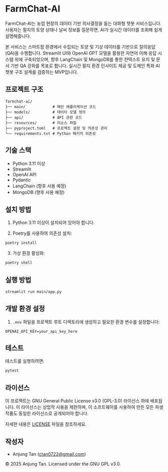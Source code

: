 # FarmChat-AI

FarmChat-AI는 농업 현장의 데이터 기반 의사결정을 돕는 대화형 챗봇 서비스입니다.
사용자는 필지의 토양 상태나 날씨 정보를 질문하면, AI가 실시간 데이터를 조회해 쉽게 설명해줍니다.

본 서비스는 스마트팜 환경에서 수집되는 토양 및 기상 데이터를 기반으로 질의응답(QA)을 수행합니다.
Streamlit UI와 OpenAI GPT 모델을 활용한 자연어 이해·응답 시스템 위에 구축되었으며,
향후 LangChain 및 MongoDB를 통한 컨텍스트 유지 및 문서 기반 QA 강화를 목표로 합니다.
실시간 필지 환경 인사이트 제공 및 도메인 특화 AI 챗봇 구조 설계를 검증하는 MVP입니다.

## 프로젝트 구조

```
farmchat-ai/
├── main/            # 메인 애플리케이션 코드
├── models/          # 데이터 모델 정의
├── api/             # API 관련 코드
├── resources/       # 리소스 파일
├── pyproject.toml   # 프로젝트 설정 및 의존성 관리
└── requirements.txt # Python 패키지 의존성
```

## 기술 스택

- Python 3.11 이상
- Streamlit
- OpenAI API
- Pydantic
- LangChain (향후 사용 예정)
- MongoDB (향후 사용 예정)

## 설치 방법

1. Python 3.11 이상이 설치되어 있어야 합니다.

2. Poetry를 사용하여 의존성 설치:
```bash
poetry install
```

3. 가상 환경 활성화:
```bash
poetry shell
```

## 실행 방법

```bash
streamlit run main/app.py
```

## 개발 환경 설정

1. `.env` 파일을 프로젝트 루트 디렉토리에 생성하고 필요한 환경 변수를 설정합니다:
```
OPENAI_API_KEY=your_api_key_here
```

## 테스트

테스트를 실행하려면:
```bash
pytest
```

## 라이선스

이 프로젝트는 GNU General Public License v3.0 (GPL-3.0) 라이선스 하에 배포됩니다. 이 라이선스는 상업적 사용을 제한하며, 이 소프트웨어를 사용하여 만든 모든 파생작품도 동일한 라이선스로 공개되어야 합니다.

자세한 내용은 [LICENSE](LICENSE) 파일을 참조하세요.

## 작성자

- Anjung Tan (ctan0722@gmail.com) 


© 2025 Anjung Tan. Licensed under the GNU GPL v3.0.